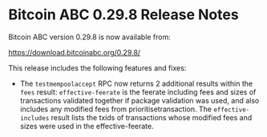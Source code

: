 # Bitcoin ABC 0.29.8 Release Notes

Bitcoin ABC version 0.29.8 is now available from:

  <https://download.bitcoinabc.org/0.29.8/>

This release includes the following features and fixes:
 - The `testmempoolaccept` RPC now returns 2 additional results within the
   `fees` result: `effective-feerate` is the feerate including fees and sizes of
   transactions validated together if package validation was used, and also
   includes any modified fees from prioritisetransaction. The
   `effective-includes` result lists the txids of transactions whose modified
   fees and sizes were used in the effective-feerate.
